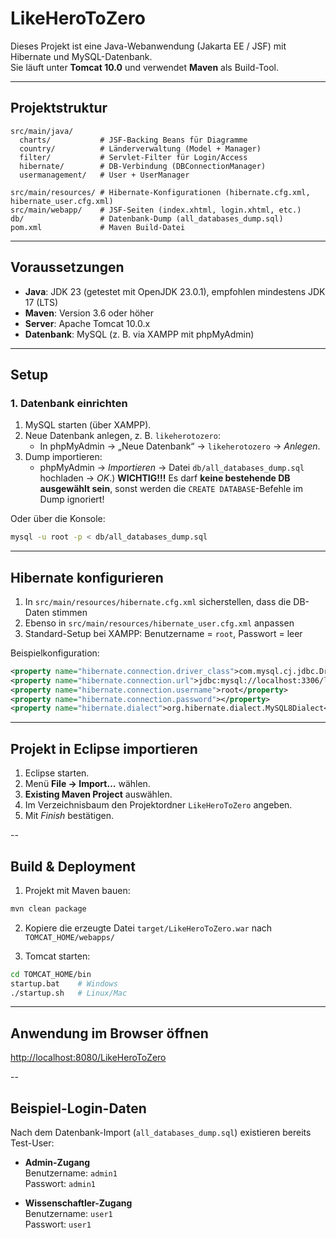 # LikeHeroToZero

Dieses Projekt ist eine Java-Webanwendung (Jakarta EE / JSF) mit Hibernate und MySQL-Datenbank.  
Sie läuft unter **Tomcat 10.0** und verwendet **Maven** als Build-Tool.  

---

## Projektstruktur

```
src/main/java/
  charts/           # JSF-Backing Beans für Diagramme
  country/          # Länderverwaltung (Model + Manager)
  filter/           # Servlet-Filter für Login/Access
  hibernate/        # DB-Verbindung (DBConnectionManager)
  usermanagement/   # User + UserManager

src/main/resources/ # Hibernate-Konfigurationen (hibernate.cfg.xml, hibernate_user.cfg.xml)
src/main/webapp/    # JSF-Seiten (index.xhtml, login.xhtml, etc.)
db/                 # Datenbank-Dump (all_databases_dump.sql)
pom.xml             # Maven Build-Datei
```

---

## Voraussetzungen

- **Java**: JDK 23 (getestet mit OpenJDK 23.0.1), empfohlen mindestens JDK 17 (LTS)  
- **Maven**: Version 3.6 oder höher  
- **Server**: Apache Tomcat 10.0.x  
- **Datenbank**: MySQL (z. B. via XAMPP mit phpMyAdmin)  

---

## Setup

### 1. Datenbank einrichten

1. MySQL starten (über XAMPP).  
2. Neue Datenbank anlegen, z. B. `likeherotozero`:  
   - In phpMyAdmin → „Neue Datenbank“ → `likeherotozero` → *Anlegen*.  
3. Dump importieren:  
   - phpMyAdmin → *Importieren* → Datei `db/all_databases_dump.sql` hochladen → *OK*.)
     **WICHTIG!!!** Es darf **keine bestehende DB ausgewählt sein**, sonst werden die `CREATE DATABASE`-Befehle im Dump ignoriert!

Oder über die Konsole:  

```bash
mysql -u root -p < db/all_databases_dump.sql
```

---

## Hibernate konfigurieren

1. In `src/main/resources/hibernate.cfg.xml` sicherstellen, dass die DB-Daten stimmen  
2. Ebenso in `src/main/resources/hibernate_user.cfg.xml` anpassen  
3. Standard-Setup bei XAMPP: Benutzername = `root`, Passwort = leer  

Beispielkonfiguration:  

```xml
<property name="hibernate.connection.driver_class">com.mysql.cj.jdbc.Driver</property>
<property name="hibernate.connection.url">jdbc:mysql://localhost:3306/likeherotozero</property>
<property name="hibernate.connection.username">root</property>
<property name="hibernate.connection.password"></property>
<property name="hibernate.dialect">org.hibernate.dialect.MySQL8Dialect</property>
```

---

## Projekt in Eclipse importieren

1. Eclipse starten.  
2. Menü **File → Import…** wählen.  
3. **Existing Maven Project** auswählen.  
4. Im Verzeichnisbaum den Projektordner `LikeHeroToZero` angeben.  
5. Mit *Finish* bestätigen.  

--
## Build & Deployment

1. Projekt mit Maven bauen:  

```bash
mvn clean package
```

2. Kopiere die erzeugte Datei `target/LikeHeroToZero.war` nach `TOMCAT_HOME/webapps/`  

3. Tomcat starten:  

```bash
cd TOMCAT_HOME/bin
startup.bat    # Windows
./startup.sh   # Linux/Mac
```

---

## Anwendung im Browser öffnen

[http://localhost:8080/LikeHeroToZero](http://localhost:8080/LikeHeroToZero)

--
## Beispiel-Login-Daten

Nach dem Datenbank-Import (`all_databases_dump.sql`) existieren bereits Test-User:  

- **Admin-Zugang**  
  Benutzername: `admin1`  
  Passwort: `admin1`  

- **Wissenschaftler-Zugang**  
  Benutzername: `user1`  
  Passwort: `user1`  
